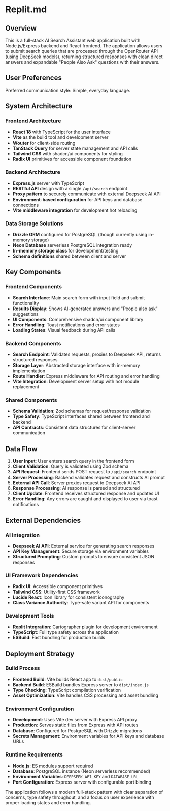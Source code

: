 # Replit.md

## Overview

This is a full-stack AI Search Assistant web application built with Node.js/Express backend and React frontend. The application allows users to submit search queries that are processed through the OpenRouter API (using DeepSeek models), returning structured responses with clean direct answers and expandable "People Also Ask" questions with their answers.

## User Preferences

Preferred communication style: Simple, everyday language.

## System Architecture

### Frontend Architecture
- **React 18** with TypeScript for the user interface
- **Vite** as the build tool and development server
- **Wouter** for client-side routing
- **TanStack Query** for server state management and API calls
- **Tailwind CSS** with shadcn/ui components for styling
- **Radix UI** primitives for accessible component foundation

### Backend Architecture
- **Express.js** server with TypeScript
- **RESTful API** design with a single `/api/search` endpoint
- **Proxy pattern** to securely communicate with external Deepseek AI API
- **Environment-based configuration** for API keys and database connections
- **Vite middleware integration** for development hot reloading

### Data Storage Solutions
- **Drizzle ORM** configured for PostgreSQL (though currently using in-memory storage)
- **Neon Database** serverless PostgreSQL integration ready
- **In-memory storage class** for development/testing
- **Schema definitions** shared between client and server

## Key Components

### Frontend Components
- **Search Interface**: Main search form with input field and submit functionality
- **Results Display**: Shows AI-generated answers and "People also ask" suggestions
- **UI Components**: Comprehensive shadcn/ui component library
- **Error Handling**: Toast notifications and error states
- **Loading States**: Visual feedback during API calls

### Backend Components
- **Search Endpoint**: Validates requests, proxies to Deepseek API, returns structured responses
- **Storage Layer**: Abstracted storage interface with in-memory implementation
- **Route Handler**: Express middleware for API routing and error handling
- **Vite Integration**: Development server setup with hot module replacement

### Shared Components
- **Schema Validation**: Zod schemas for request/response validation
- **Type Safety**: TypeScript interfaces shared between frontend and backend
- **API Contracts**: Consistent data structures for client-server communication

## Data Flow

1. **User Input**: User enters search query in the frontend form
2. **Client Validation**: Query is validated using Zod schema
3. **API Request**: Frontend sends POST request to `/api/search` endpoint
4. **Server Processing**: Backend validates request and constructs AI prompt
5. **External API Call**: Server proxies request to Deepseek AI API
6. **Response Processing**: AI response is parsed and structured
7. **Client Update**: Frontend receives structured response and updates UI
8. **Error Handling**: Any errors are caught and displayed to user via toast notifications

## External Dependencies

### AI Integration
- **Deepseek AI API**: External service for generating search responses
- **API Key Management**: Secure storage via environment variables
- **Structured Prompting**: Custom prompts to ensure consistent JSON responses

### UI Framework Dependencies
- **Radix UI**: Accessible component primitives
- **Tailwind CSS**: Utility-first CSS framework
- **Lucide React**: Icon library for consistent iconography
- **Class Variance Authority**: Type-safe variant API for components

### Development Tools
- **Replit Integration**: Cartographer plugin for development environment
- **TypeScript**: Full type safety across the application
- **ESBuild**: Fast bundling for production builds

## Deployment Strategy

### Build Process
- **Frontend Build**: Vite builds React app to `dist/public`
- **Backend Build**: ESBuild bundles Express server to `dist/index.js`
- **Type Checking**: TypeScript compilation verification
- **Asset Optimization**: Vite handles CSS processing and asset bundling

### Environment Configuration
- **Development**: Uses Vite dev server with Express API proxy
- **Production**: Serves static files from Express with API routes
- **Database**: Configured for PostgreSQL with Drizzle migrations
- **Secrets Management**: Environment variables for API keys and database URLs

### Runtime Requirements
- **Node.js**: ES modules support required
- **Database**: PostgreSQL instance (Neon serverless recommended)
- **Environment Variables**: `DEEPSEEK_API_KEY` and `DATABASE_URL`
- **Port Configuration**: Express server with configurable port binding

The application follows a modern full-stack pattern with clear separation of concerns, type safety throughout, and a focus on user experience with proper loading states and error handling.
